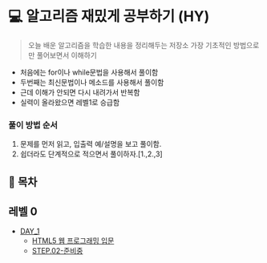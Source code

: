 # 💻 알고리즘 재밌게 공부하기 (HY)
>오늘 배운 알고리즘을 학습한 내용을 정리해두는 저장소
>가장 기초적인 방법으로만 풀어보면서 이해하기

- 처음에는 for이나 while문법을 사용해서 풀이함
- 두번째는 최신문법이나 메소드를 사용해서 풀이함
- 근데 이해가 안되면 다시 내려가서 반복함
- 실력이 올라왔으면 레벨1로 승급함

### 풀이 방법 순서
1. 문제를 먼저 읽고, 입출력 예/설명을 보고 풀이함.
2. 쉽더라도 단계적으로 적으면서 풀이하자.[1.,2.,3]

## 📌 목차

## 레벨 0
* [DAY_1](https://github.com)
    * [HTML5 웹 프로그래밍 입문](https://github.com)
    * [STEP.02-준비중](https://github.com)

<!-- ## 레벨 1
* DAY_1 
    * [실기](https://github.com)
    
## 레벨 2
* DAY_1 
    * [01-준비중](https://github.com)

## 레벨 3
* DAY_1
    * [기초알고리즘](https://github.com) -->



